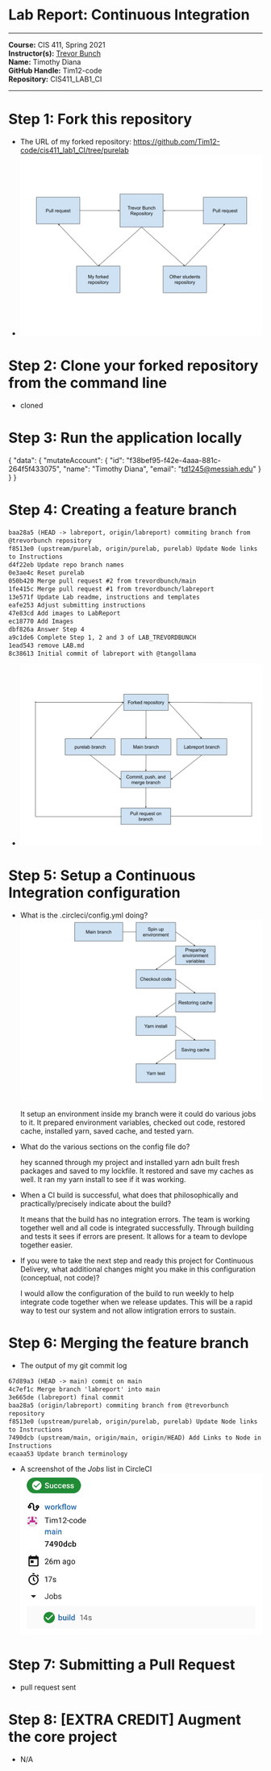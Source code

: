 # Lab Report: Continuous Integration
___
**Course:** CIS 411, Spring 2021  
**Instructor(s):** [Trevor Bunch](https://github.com/trevordbunch)  
**Name:** Timothy Diana  
**GitHub Handle:** Tim12-code  
**Repository:** CIS411_LAB1_CI
___

# Step 1: Fork this repository
- The URL of my forked repository: https://github.com/Tim12-code/cis411_lab1_CI/tree/purelab
- ![Use Case Diagram](/assets/forked_repository_diagram.svg)

# Step 2: Clone your forked repository from the command line  
- cloned

# Step 3: Run the application locally
{
  "data": {
    "mutateAccount": {
      "id": "f38bef95-f42e-4aaa-881c-264f5f433075",
      "name": "Timothy Diana",
      "email": "td1245@messiah.edu"
    }
  }
}

# Step 4: Creating a feature branch
```
baa28a5 (HEAD -> labreport, origin/labreport) commiting branch from @trevorbunch repository
f8513e0 (upstream/purelab, origin/purelab, purelab) Update Node links to Instructions
d4f22eb Update repo branch names
0e3ae4c Reset purelab
050b420 Merge pull request #2 from trevordbunch/main
1fe415c Merge pull request #1 from trevordbunch/labreport
13e571f Update Lab readme, instructions and templates
eafe253 Adjust submitting instructions
47e83cd Add images to LabReport
ec18770 Add Images
dbf826a Answer Step 4
a9c1de6 Complete Step 1, 2 and 3 of LAB_TREVORDBUNCH
1ead543 remove LAB.md
8c38613 Initial commit of labreport with @tangollama
```
- ![Use Case Diagram](/assets/main_feature_branch_diagram.svg)

# Step 5: Setup a Continuous Integration configuration
- What is the .circleci/config.yml doing?  
  ![Use Case Diagram](/assets/CircleCI_diagram.svg)

  It setup an environment inside my branch were it could do various jobs to it. It prepared environment variables, checked out code, restored cache, installed yarn, saved cache, and tested yarn.

- What do the various sections on the config file do?  

  hey scanned through my project and installed yarn adn built fresh packages and saved to my lockfile. It restored and save my caches as well. It ran my yarn install to see if it was working.

- When a CI build is successful, what does that philosophically and practically/precisely indicate about the build?  
   
  It means that the build has no integration errors. The team is working together well and all code is integrated successfully. Through building and tests it sees if errors are present. It allows for a team to devlope together easier.

- If you were to take the next step and ready this project for Continuous Delivery, what additional changes might you make in this configuration (conceptual, not code)?

  I would allow the configuration of the build to run weekly to help integrate code together when we release updates. This will be a rapid way to test our system and not allow intigration errors to sustain.



# Step 6: Merging the feature branch
* The output of my git commit log
```
67d89a3 (HEAD -> main) commit on main
4c7ef1c Merge branch 'labreport' into main
3e665de (labreport) final commit
baa28a5 (origin/labreport) commiting branch from @trevorbunch repository
f8513e0 (upstream/purelab, origin/purelab, purelab) Update Node links to Instructions
7490dcb (upstream/main, origin/main, origin/HEAD) Add Links to Node in Instructions
ecaaa53 Update branch terminology
```

* A screenshot of the _Jobs_ list in CircleCI
![CircleCI Success](../assets/screenshotjobs.png)

# Step 7: Submitting a Pull Request
- pull request sent


# Step 8: [EXTRA CREDIT] Augment the core project
- N/A
